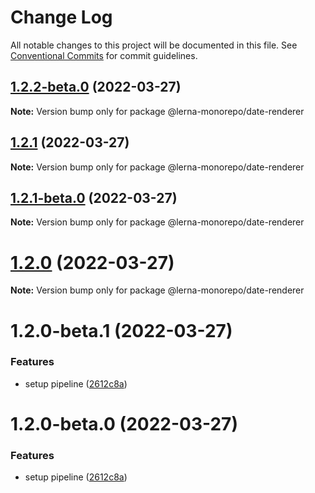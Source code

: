 # Change Log

All notable changes to this project will be documented in this file.
See [Conventional Commits](https://conventionalcommits.org) for commit guidelines.

## [1.2.2-beta.0](https://github.com/Karthikmani345/lerna-monorepo/compare/@lerna-monorepo/date-renderer@1.2.1...@lerna-monorepo/date-renderer@1.2.2-beta.0) (2022-03-27)

**Note:** Version bump only for package @lerna-monorepo/date-renderer





## [1.2.1](https://github.com/Karthikmani345/lerna-monorepo/compare/@lerna-monorepo/date-renderer@1.2.1-beta.0...@lerna-monorepo/date-renderer@1.2.1) (2022-03-27)

**Note:** Version bump only for package @lerna-monorepo/date-renderer





## [1.2.1-beta.0](https://github.com/Karthikmani345/lerna-monorepo/compare/@lerna-monorepo/date-renderer@1.2.0-beta.1...@lerna-monorepo/date-renderer@1.2.1-beta.0) (2022-03-27)

**Note:** Version bump only for package @lerna-monorepo/date-renderer





# [1.2.0](https://github.com/Karthikmani345/lerna-monorepo/compare/@lerna-monorepo/date-renderer@1.2.0-beta.1...@lerna-monorepo/date-renderer@1.2.0) (2022-03-27)

**Note:** Version bump only for package @lerna-monorepo/date-renderer





# 1.2.0-beta.1 (2022-03-27)


### Features

* setup pipeline ([2612c8a](https://github.com/Karthikmani345/lerna-monorepo/commit/2612c8a36c8b2cd97b75218bc6b94805012e366f))





# 1.2.0-beta.0 (2022-03-27)


### Features

* setup pipeline ([2612c8a](https://github.com/Karthikmani345/lerna-monorepo/commit/2612c8a36c8b2cd97b75218bc6b94805012e366f))
